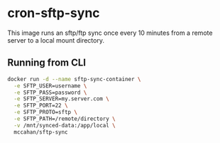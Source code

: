 # cron-sftp-sync

This image runs an sftp/ftp sync once every 10 minutes from a remote server to a local mount directory.

## Running from CLI

```sh
docker run -d --name sftp-sync-container \
  -e SFTP_USER=username \
  -e SFTP_PASS=password \
  -e SFTP_SERVER=my.server.com \
  -e SFTP_PORT=22 \
  -e SFTP_PROTO=sftp \
  -e SFTP_PATH=/remote/directory \
  -v /mnt/synced-data:/app/local \
  mccahan/sftp-sync
```